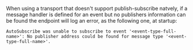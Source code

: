 When using a transport that doesn't support publish-subscribe natvely, if a message handler is defined for an event but no publishers information can be found the endpoint will log an error, as the following one, at startup:

```
AutoSubscribe was unable to subscribe to event '<event-type-full-name>': No publisher address could be found for message type '<event-type-full-name>'.
```